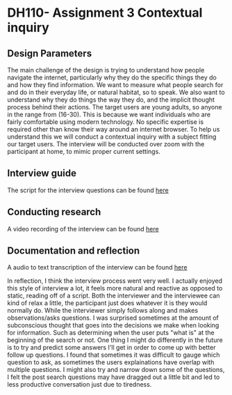 # DH110- Assignment 3 Contextual inquiry

## Design Parameters 
The main challenge of the design is trying to understand how people navigate the internet, particularly why they do the specific things they do and how they find information. We want to measure what people search for and do in their everyday life, or natural habitat, so to speak. We also want to understand why they do things the way they do, and the implicit thought process behind their actions.
The target users are young adults, so anyone in the range from (16-30). This is because we want individuals who are fairly comfortable using modern technology. No specific
expertise is required other than know their way around an internet browser. To help us understand this we will conduct a contextual inquiry with a subject fitting our target users. The interview will be conducted over zoom with the participant at home, to mimic proper current settings.

## Interview guide 
The script for the interview questions can be found [here](https://docs.google.com/document/d/13bO7sySbhFd9gWEU0CDDRE0Xz0SqgMLdu9CPCC1KTig/edit?usp=sharing)

## Conducting research

A video recording of the interview can be found [here](https://drive.google.com/file/d/1FvGvyZ6MKJJu9J7qg4sGslUrlmA2k3qd/view?usp=sharing)

## Documentation and reflection

A audio to text transcription of the interview can be found [here](https://docs.google.com/document/d/1gSYBtrI7ncqbgsjqhNuaq8YjLv5nzB0O3hr3sBaoOtY/edit?usp=sharing)

In reflection, I think the interview process went very well. I actually enjoyed this style of interview a lot, it feels more natural and reactive as opposed to static, reading off of a script. Both the interviewer and the interviewee can kind of relax a little, the participant just does whatever it is they would normally do. While the interviewer simply follows along and makes observations/asks questions. I was surprised sometimes at the amount of subconscious thought that goes into the decisions we make when looking for information. Such as determining when the user puts "what is" at the beginning of the search or not. One thing I might do differently in the future is to try and predict some answers I'll get in order to come up with better follow up questions. I found that sometimes it was difficult to gauge which question to ask, as sometimes the users explainations have overlap with multiple questions. I might also try and narrow down some of the questions, I felt the post search questions may have dragged out a little bit and led to less productive conversation just due to tiredness.
